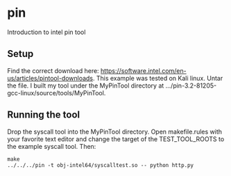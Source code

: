 # pin
Introduction to intel pin tool

## Setup
Find the correct download here: https://software.intel.com/en-us/articles/pintool-downloads. This example was tested on Kali linux. Untar the file. I built my tool under the MyPinTool directory at .../pin-3.2-81205-gcc-linux/source/tools/MyPinTool.

## Running the tool
Drop the syscall tool into the MyPinTool directory. Open makefile.rules with your favorite text editor and change the target of the TEST_TOOL_ROOTS to the example syscall tool. Then:

```
make
../../../pin -t obj-intel64/syscalltest.so -- python http.py
```